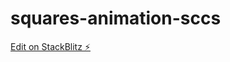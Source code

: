 # squares-animation-sccs

[Edit on StackBlitz ⚡️](https://stackblitz.com/edit/squares-animation-sccs)